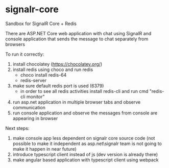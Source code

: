 # signalr-core
Sandbox for SignalR Core + Redis

There are ASP.NET Core web application with chat using SignalR and console application that sends the message to chat separately from browsers

To run it correctly:
1. install chocolatey (https://chocolatey.org/) 
2. install redis using choco and run redis
    - choco install redis-64
    - redis-server
3. make sure default redis port is used (6379) 
    - in order to see all redis activities install redis-cli  and run cmd "redis-cli monitor"
4. run asp.net application in multiple browser tabs and observe communication
5. run console application and observe the messages from console are appearing in browser

Next steps:
1. make console app less dependent on signalr core source code (not possible to make it independent as asp.net\signalr team is not going to make it happen in near future)
2. introduce typescript client instead of js (dev version is already there)
3. make angular based application with typescript client using webpack